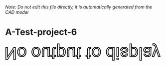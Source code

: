###### Note: Do not edit this file directly, it is automatically generated from the CAD model

# A-Test-project-6

![](/project.svg)



 

